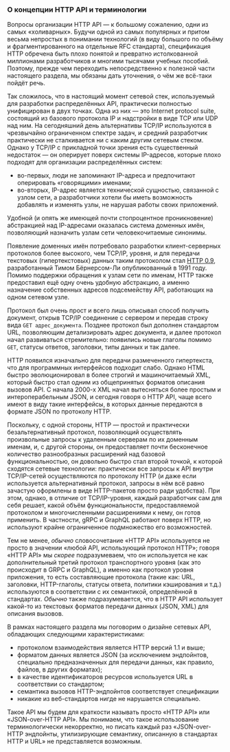 ### О концепции HTTP API и терминологии

Вопросы организации HTTP API — к большому сожалению, одни из самых «холиварных». Будучи одной из самых популярных и притом весьма непростых в понимании технологий (в виду большого по объёму и фрагментированного на отдельные RFC стандарта), спецификация HTTP обречена быть плохо понятой и превратно истолкованной миллионами разработчиков и многими тысячами учебных пособий. Поэтому, прежде чем переходить непосредственно к полезной части настоящего раздела, мы обязаны дать уточнения, о чём же всё-таки пойдёт речь.

Так сложилось, что в настоящий момент сетевой стек, используемый для разработки распределённых API, практически полностью унифицирован в двух точках. Одна из них — это Internet protocol suite, состоящий из базового протокола IP и надстройки в виде TCP или UDP над ним. На сегодняшний день альтернативы TCP/IP используются в чрезвычайно ограниченном спектре задач, и средний разработчик практически не сталкивается ни с каким другим сетевым стеком. Однако у TCP/IP с прикладной точки зрения есть существенный недостаток — он оперирует поверх системы IP-адресов, которые плохо подходят для организации распределённых систем:
  * во-первых, люди не запоминают IP-адреса и предпочитают оперировать «говорящими» именами;
  * во-вторых, IP-адрес является технической сущностью, связанной с узлом сети, а разработчики хотели бы иметь возможность добавлять и изменять узлы, не нарушая работы своих приложений.

Удобной (и опять же имеющей почти стопроцентное проникновение) абстракцией над IP-адресами оказалась система доменных имён, позволяющий назначить узлам сети человекочитаемые синонимы.

Появление доменных имён потребовало разработки клиент-серверных протоколов более высокого, чем TCP/IP, уровня, и для передачи текстовых (гипертекстовых) данных таким протоколом стал [HTTP 0.9](https://www.w3.org/Protocols/HTTP/AsImplemented.html), разработанный Тимом Бёрнерсом-Ли опубликованный в 1991 году. Помимо поддержки обращения к узлам сети по именам, HTTP также предоставил ещё одну очень удобную абстракцию, а именно назначение собственных адресов подсемейству API, работающих на одном сетевом узле.

Протокол был очень прост и всего лишь описывал способ получить документ, открыв TCP/IP соединение с сервером и передав строку вида `GET адрес_документа`. Позднее протокол был дополнен стандартом URL, позволяющим детализировать адрес документа, и далее протокол начал развиваться стремительно: появились новые глаголы помимо `GET`, статусы ответов, заголовки, типы данных и так далее.

HTTP появился изначально для передачи размеченного гипертекста, что для программных интерфейсов подходит слабо. Однако HTML быстро эволюционировал в более строгий и машиночитаемый XML, который быстро стал одним из общепринятых форматов описания вызовов API. С начала 2000-х XML начал вытесняться более простым и интероперабельным JSON, и сегодня говоря о HTTP API, чаще всего имеют в виду такие интерфейсы, в которых данные передаются в формате JSON по протоколу HTTP.

Поскольку, с одной стороны, HTTP — простой и практически безальтернативный протокол, позволяющий осуществлять произвольные запросы к удаленным серверам по их доменным именам, и, с другой стороны, он предоставляет почти бесконечное количество разнообразных расширений над базовой функциональностью, он довольно быстро стал второй точкой, к которой сходятся сетевые технологии: практически все запросы к API внутри TCP/IP-сетей осуществляются по протоколу HTTP (и даже если используется альтернативный протокол, запросы в нём всё равно зачастую оформлены в виде HTTP-пакетов просто ради удобства). При этом, однако, в отличие от TCP/IP-уровня, каждый разработчик сам для себя решает, какой объём функциональности, предоставляемой протоколом и многочисленными расширениями к нему, он готов применить. В частности, gRPC и GraphQL работают поверх HTTP, но используют крайне ограниченное подмножество его возможностей.

Тем не менее, *обычно* словосочетание «HTTP API» используется не просто в значении «любой API, использующий протокол HTTP»; говоря «HTTP API» мы *скорее* подразумеваем, что он используется не как дополнительный третий протокол транспортного уровня (как это происходит в GRPC и GraphQL), а именно как протокол уровня приложения, то есть составляющие протокола (такие как: URL, заголовки, HTTP-глаголы, статусы ответа, политики кэширования и т.д.) используются в соответствии с их семантикой, определённой в стандартах. *Обычно* также подразумевается, что в HTTP API использует какой-то из текстовых форматов передачи данных (JSON, XML) для описания вызовов.

В рамках настоящего раздела мы поговорим о дизайне сетевых API, обладающих следующими характеристиками:
  * протоколом взаимодействия является HTTP версий 1.1 и выше;
  * форматом данных является JSON (за исключением эндпойнтов, специально предназначенных для передачи данных, как правило, файлов, в других форматах);
  * в качестве идентификаторов ресурсов используется URL в соответствии со стандартом;
  * семантика вызовов HTTP-эндпойнтов соответствует спецификации
  * никакие из веб-стандартов нигде не нарушается специально.

Такое API мы будем для краткости называть просто «HTTP API» или «JSON-over-HTTP API». Мы понимаем, что такое использование терминологически некорректно, но писать каждый раз «JSON-over-HTTP эндпойнты, утилизирующие семантику, описанную в стандартах HTTP и URL» не представляется возможным.